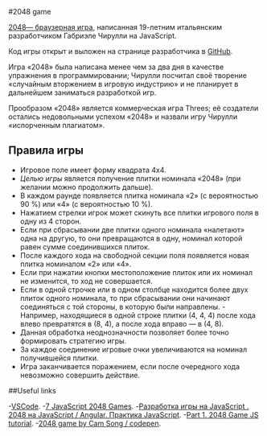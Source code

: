 #2048 game

[2048— браузерная игра](https://play2048.co), написанная 19-летним итальянским разработчиком Габриэле Чирулли на JavaScript. 

Код игры открыт и выложен на странице разработчика в [GitHub](https://github.com/gabrielecirulli/2048).

Игра «2048» была написана менее чем за два дня в качестве упражнения в программировании; Чирулли посчитал своё творение «случайным вторжением в игровую индустрию» и не планирует в дальнейшем заниматься разработкой игр. 

Прообразом «2048» является коммерческая игра Threes; её создатели остались недовольными успехом «2048» и назвали игру Чирулли «испорченным плагиатом». 

## Правила игры	

- Игровое поле имеет форму квадрата 4x4. 
- *Целью игры* является получение плитки номинала «2048» (при желании можно продолжить дальше). 
- В каждом раунде появляется плитка номинала «2» (с вероятностью 90 %) или «4» (с вероятностью 10 %).
- Нажатием стрелки игрок может скинуть все плитки игрового поля в одну из 4 сторон. 
- Если при сбрасывании две плитки одного номинала «налетают» одна на другую, то они превращаются в одну, номинал которой равен сумме соединившихся плиток. 
- После каждого хода на свободной секции поля появляется новая плитка номиналом «2» или «4». 
- Если при нажатии кнопки местоположение плиток или их номинал не изменится, то ход не совершается.
- Если в одной строчке или в одном столбце находится более двух плиток одного номинала, то при сбрасывании они начинают соединяться с той стороны, в которую были направлены. - Например, находящиеся в одной строке плитки (4, 4, 4) после хода влево превратятся в (8, 4), а после хода вправо — в (4, 8). 
- Данная обработка неоднозначности позволяет более точно формировать стратегию игры.
- За каждое соединение игровые очки увеличиваются на номинал получившейся плитки.
- Игра заканчивается поражением, если после очередного хода невозможно совершить действие.

##Useful links

-[VSCode](https://bit.ly/VSCode-Editor).
-[7 JavaScript 2048 Games](https://freefrontend.com/javascript-2048-games/).
-[Разработка игры на JavaScript . 2048 на JavaScript / Angular. Практика JavaScript](https://m.youtube.com/watch?v=FLRhcVqf5kA).
-[Part 1. 2048 Game JS tutorial](https://m.youtube.com/watch?v=1x3agjoCbTc).
-[2048 game by Cam Song / codepen](https://codepen.io/camsong/pen/wcKrg).
